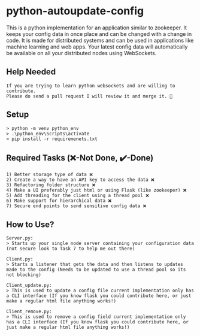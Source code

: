 # python-autoupdate-config

This is a python implementation for an application similar to zookeeper. It keeps your config data in once place and can be changed with a change in code. It is made for distributed systems and can be used in applications like machine learning and web apps. Your latest config data will automatically be available on all your distributed nodes using WebSockets. 

## Help Needed
```
If you are trying to learn python websockets and are willing to contribute. 
Please do send a pull request I will review it and merge it. 💖
```

## Setup
```
> python -m venv python_env
> .\python_env\Scripts\activate
> pip install -r requiremenets.txt
```

## Required Tasks (❌-Not Done, ✔️-Done)
```
1) Better storage type of data ❌
2) Create a way to have an API key to access the data ❌
3) Refactoring folder structure ❌
4) Make a UI preferably just html or using Flask (like zookeeper) ❌
5) Add threading for the client using a thread pool ❌
6) Make support for hierarchical data ❌
7) Secure end points to send sensitive config data ❌
```


## How to Use?
```
Server.py:
> Starts up your single node server containing your configuration data (not secure look to Task 7 to help me out there)

Client.py:
> Starts a listener that gets the data and then listens to updates made to the config (Needs to be updated to use a thread pool so its not blocking)

Client_update.py:
> This is used to update a config file current implementation only has a CLI interface (If you know flask you could contribute here, or just make a regular html file anything works!)

Client_remove.py:
> This is used to remove a config field current implementation only has a CLI interface (If you know flask you could contribute here, or just make a regular html file anything works!)
```
